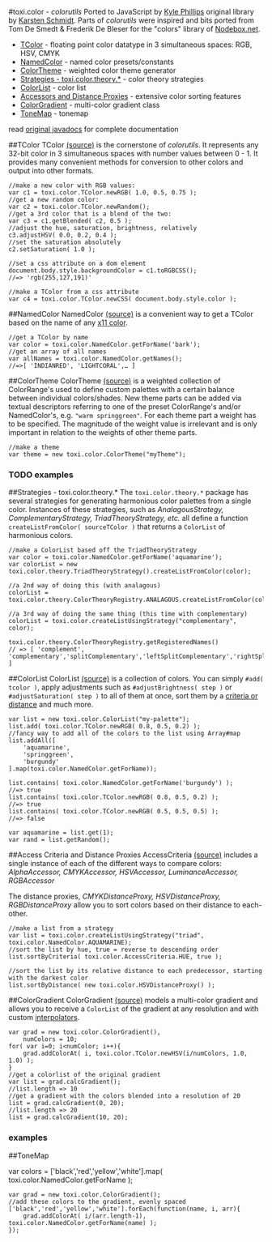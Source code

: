 #toxi.color - _colorutils_
Ported to JavaScript by [Kyle Phillips](http://haptic-data.com) original library by [Karsten Schmidt](http://postspectacular.com). Parts of _colorutils_ were inspired and bits ported from Tom De Smedt & Frederik De Bleser for the "colors" library of [Nodebox.net](http://nodebox.net).

* [TColor](#) - floating point color datatype in 3 simultaneous spaces: RGB, HSV, CMYK
* [NamedColor](#) - named color presets/constants
* [ColorTheme](#) - weighted color theme generator
* [Strategies - toxi.color.theory.*](#) - color theory strategies
* [ColorList](#) - color list
* [Accessors and Distance Proxies](#) - extensive color sorting features
* [ColorGradient](#) - multi-color gradient class
* [ToneMap](#) - tonemap

read [original javadocs](http://toxiclibs.org/docs/colorutils/) for complete documentation

##TColor
TColor [(source)](http://raw.github.com/hapticdata/toxiclibsjs/) is the cornerstone of _colorutils_. It represents any 32-bit color in 3 simultaneous spaces with number values between 0 - 1. It provides many convenient methods for conversion to other colors and output into other formats.


	//make a new color with RGB values:
	var c1 = toxi.color.TColor.newRGB( 1.0, 0.5, 0.75 );
	//get a new random color:
	var c2 = toxi.color.TColor.newRandom();
	//get a 3rd color that is a blend of the two:
	var c3 = c1.getBlended( c2, 0.5 );
	//adjust the hue, saturation, brightness, relatively
	c3.adjustHSV( 0.0, 0.2, 0.4 );
	//set the saturation absolutely
	c2.setSaturation( 1.0 );
	
	//set a css attribute on a dom element
	document.body.style.backgroundColor = c1.toRGBCSS();
	//=> 'rgb(255,127,191)'
	
	//make a TColor from a css attribute
	var c4 = toxi.color.TColor.newCSS( document.body.style.color );
	

##NamedColor
NamedColor [(source)](htp://raw) is a convenient way to get a TColor based on the name of any [x11 color](http://en.wikipedia.org/wiki/X11_color_names#Color_name_charts).

	//get a TColor by name
	var color = toxi.color.NamedColor.getForName('bark');
	//get an array of all names
	var allNames = toxi.color.NamedColor.getNames();
	//=>[ 'INDIANRED', 'LIGHTCORAL',… ]
	

##ColorTheme
ColorTheme [(source)](http://raw) is a weighted collection of ColorRange's used to define custom palettes with a certain balance between individual colors/shades. New theme parts can be added via textual descriptors referring to one of the preset ColorRange's and/or NamedColor's, e.g. `"warm springgreen"`. For each theme part a weight has to be specified. The magnitude of the weight value is irrelevant and is only important in relation to the weights of other theme parts.

	//make a theme
	var theme = new toxi.color.ColorTheme("myTheme");

### TODO examples

##Strategies - toxi.color.theory.*
The `toxi.color.theory.*` package has several strategies for generating harmonious color palettes from a single color. Instances of these strategies, such as _AnalagousStrategy, ComplementaryStrategy, TriadTheoryStrategy, etc._ all define a function `createListFromColor( sourceTColor )` that returns a `ColorList` of harmonious colors.

	//make a ColorList based off the TriadTheoryStrategy
	var color = toxi.color.NamedColor.getForName('aquamarine');
	var colorList = new toxi.color.theory.TriadTheoryStrategy().createListFromColor(color);
	
	//a 2nd way of doing this (with analagous)
	colorList = toxi.color.theory.ColorTheoryRegistry.ANALAGOUS.createListFromColor(color);
	
	//a 3rd way of doing the same thing (this time with complementary)
	colorList = toxi.color.createListUsingStrategy("complementary", color);
	
	toxi.color.theory.ColorTheoryRegistry.getRegisteredNames()
	// => [ 'complement', 'complementary','splitComplementary','leftSplitComplementary','rightSplitComplementary','analagous','monochrome','triad','tetrad','compound' ]


##ColorList
ColorList [(source)](http://raw) is a collection of colors. You can simply `#add( tcolor )`, apply adjustments such as `#adjustBrightness( step )` or `#adjustSaturation( step )` to all of them at once, sort them by a [criteria or distance](#) and much more.

	var list = new toxi.color.ColorList("my-palette");
	list.add( toxi.color.TColor.newRGB( 0.8, 0.5, 0.2) );
	//fancy way to add all of the colors to the list using Array#map 	list.addAll([
		'aquamarine',
		'springgreen',
		'burgundy'
	].map(toxi.color.NamedColor.getForName));
	
	list.contains( toxi.color.NamedColor.getForName('burgundy') );
	//=> true
	list.contains( toxi.color.TColor.newRGB( 0.8, 0.5, 0.2) );
	//=> true
	list.contains( toxi.color.TColor.newRGB( 0.5, 0.5, 0.5) );
	//=> false
	
	var aquamarine = list.get(1);
	var rand = list.getRandom();

##Access Criteria and Distance Proxies
AccessCriteria [(source)](#) includes a single instance of each of the different ways to compare colors: _AlphaAccessor, CMYKAccessor, HSVAccessor, LuminanceAccessor, RGBAccessor_

The distance proxies, _CMYKDistanceProxy, HSVDistanceProxy, RGBDistanceProxy_ allow you to sort colors based on their distance to each-other.

	//make a list from a strategy
	var list = toxi.color.createListUsingStrategy("triad", toxi.color.NamedColor.AQUAMARINE);
	//sort the list by hue, true = reverse to descending order
	list.sortByCriteria( toxi.color.AccessCriteria.HUE, true );
	
	//sort the list by its relative distance to each predecessor, starting with the darkest color
	list.sortByDistance( new toxi.color.HSVDistanceProxy() );


##ColorGradient
ColorGradient [(source)](#) models a multi-color gradient and allows you to receive a `ColorList` of the gradient at any resolution and with custom [interpolators](#).

	var grad = new toxi.color.ColorGradient(),
		numColors = 10;
	for( var i=0; i<numColor; i++){
		grad.addColorAt( i, toxi.color.TColor.newHSV(i/numColors, 1.0, 1.0) );
	}
	//get a colorlist of the original gradient
	var list = grad.calcGradient();
	//list.length => 10
	//get a gradient with the colors blended into a resolution of 20
	list = grad.calcGradient(0, 20);
	//list.length => 20
	list = grad.calcGradient(10, 20);

### examples

##ToneMap


var colors = ['black','red','yellow','white'].map( toxi.color.NamedColor.getForName );


	var grad = new toxi.color.ColorGradient();
	//add these colors to the gradient, evenly spaced
	['black','red','yellow','white'].forEach(function(name, i, arr){
		grad.addColorAt( i/(arr.length-1), toxi.color.NamedColor.getForName(name) );
	});
	
